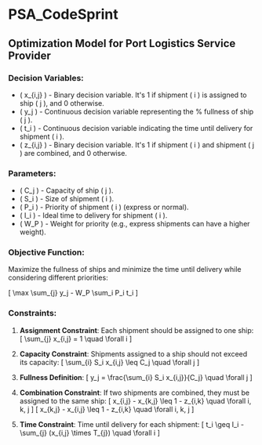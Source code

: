 # PSA_CodeSprint

## Optimization Model for Port Logistics Service Provider

### Decision Variables:

- \( x_{i,j} \) - Binary decision variable. It's 1 if shipment \( i \) is assigned to ship \( j \), and 0 otherwise.
- \( y_j \) - Continuous decision variable representing the % fullness of ship \( j \).
- \( t_i \) - Continuous decision variable indicating the time until delivery for shipment \( i \).
- \( z_{i,j} \) - Binary decision variable. It's 1 if shipment \( i \) and shipment \( j \) are combined, and 0 otherwise.

### Parameters:

- \( C_j \) - Capacity of ship \( j \).
- \( S_i \) - Size of shipment \( i \).
- \( P_i \) - Priority of shipment \( i \) (express or normal).
- \( I_i \) - Ideal time to delivery for shipment \( i \).
- \( W_P \) - Weight for priority (e.g., express shipments can have a higher weight).

### Objective Function:

Maximize the fullness of ships and minimize the time until delivery while considering different priorities:

\[
\max \sum_{j} y_j - W_P \sum_i P_i t_i
\]

### Constraints:

1. **Assignment Constraint**: Each shipment should be assigned to one ship:
   \[
   \sum_{j} x_{i,j} = 1 \quad \forall i
   \]

2. **Capacity Constraint**: Shipments assigned to a ship should not exceed its capacity:
   \[
   \sum_{i} S_i x_{i,j} \leq C_j \quad \forall j
   \]

3. **Fullness Definition**:
   \[
   y_j = \frac{\sum_{i} S_i x_{i,j}}{C_j} \quad \forall j
   \]

4. **Combination Constraint**: If two shipments are combined, they must be assigned to the same ship:
   \[
   x_{i,j} - x_{k,j} \leq 1 - z_{i,k} \quad \forall i, k, j
   \]
   \[
   x_{k,j} - x_{i,j} \leq 1 - z_{i,k} \quad \forall i, k, j
   \]

5. **Time Constraint**: Time until delivery for each shipment:
   \[
   t_i \geq I_i - \sum_{j} (x_{i,j} \times T_{j}) \quad \forall i
   \]
